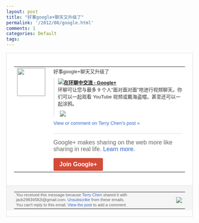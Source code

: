 ```yaml
---
layout: post
title: "好事google+聊天又升级了"
permalink: '/2012/08/google.html'
comments: 1
categories: Default
tags: 
---
```

<div style="border:solid 1px #dfdfdf;color:#686868;font:13px Arial"><div style="background-color:#fff;padding:20px;"><table cellpadding="0" cellspacing="0"><tr><td style="padding-right:15px;vertical-align:top"><a href="https://plus.google.com/_/notifications/emlink?emrecipient=110200756825219614165&amp;emid=CLid_KC1ybECFcId3godZHQAAA&amp;path=%2F108643996575278738906&amp;dt=1343926743015&amp;uob=8"><img height="75" src="https://lh3.googleusercontent.com/-KKRGTyJ5Bl0/AAAAAAAAAAI/AAAAAAAAEEY/jllxqER5dCk/s75-c-k-a/photo.jpg" style="border:solid 1px #cccccc;" width="75"/></a></td><td style="width:578px;color:#333;font:13px Arial;vertical-align:top;"><div style="padding-bottom:10px">好事google+聊天又升级了</div><div style="margin-bottom:10px;padding-left:10px; border-left:2px solid #EAEAEA"><span style="margin-right:5px"><a href="http://www.google.com/+/learnmore/hangouts/?hl=zh-CN" style="zSoyz"><img border="0" src="https://images3-focus-opensocial.googleusercontent.com/gadgets/proxy?url=https://s2.googleusercontent.com/s2/favicons?domain%3Dwww.google.com&amp;container=focus&amp;gadget=a&amp;rewriteMime=image/*&amp;refresh=31536000&amp;resize_h=16"/><span style="font-weight:bold">在环聊中交流 - Google+</span></a><div style="padding-bottom:10px">环聊可让您与最多 9 个人"面对面对面"地进行视频聊天。你们可<wbr/>以一起观看 YouTube 视频或戴海盗帽，甚至还可以一起涂鸦。</div></span><span style="margin-right:5px"><a href="https://plus.google.com/_/notifications/emlink?emrecipient=110200756825219614165&amp;emid=CLid_KC1ybECFcId3godZHQAAA&amp;path=%2F108643996575278738906%2Fposts%2FUnBTW9SYHvj%3Fgpinv%3DAMIXal866MxrLG3MfUnwc_SI-pIvCXhesEV0eqZyxsSqiVB_GbfDW5dVMrb4A1PmNlE5cYDE0tODbofl4IcC1TMPgVgDqVTYBLH9heF-p8AqFU81CL-mldw&amp;dt=1343926743015&amp;uob=8" style="zSoyz;"><img border="0" src="https://images1-focus-opensocial.googleusercontent.com/gadgets/proxy?url=http://www.google.com/intl/zh-CN_ALL/%2B/images/learnmore/hero/hero-hangouts.jpg&amp;container=focus&amp;gadget=a&amp;rewriteMime=image/*&amp;refresh=31536000&amp;resize_h=120" style="max-height:200px;max-width:275px"/></a></span></div><a href="https://plus.google.com/_/notifications/emlink?emrecipient=110200756825219614165&amp;emid=CLid_KC1ybECFcId3godZHQAAA&amp;path=%2F108643996575278738906%2Fposts%2FUnBTW9SYHvj%3Fgpinv%3DAMIXal866MxrLG3MfUnwc_SI-pIvCXhesEV0eqZyxsSqiVB_GbfDW5dVMrb4A1PmNlE5cYDE0tODbofl4IcC1TMPgVgDqVTYBLH9heF-p8AqFU81CL-mldw&amp;dt=1343926743015&amp;uob=8" style="color:#3366CC;text-decoration:none;">View or comment on Terry Chen's post »</a><div style="margin-top:20px;border-top:solid 1px #dfdfdf"><div style="padding:15px 0;color:#686868;font:16px Arial;">Google+ makes sharing on the web more like sharing in real life. <a href="http://www.google.com/+/learnmore/" style="color:#3366CC;text-decoration:none;">Learn more</a>.</div><a href="https://plus.google.com/_/notifications/emlink?emrecipient=110200756825219614165&amp;emid=CLid_KC1ybECFcId3godZHQAAA&amp;path=%2F%3Fgpinv%3DAMIXal866MxrLG3MfUnwc_SI-pIvCXhesEV0eqZyxsSqiVB_GbfDW5dVMrb4A1PmNlE5cYDE0tODbofl4IcC1TMPgVgDqVTYBLH9heF-p8AqFU81CL-mldw&amp;dt=1343926743015&amp;uob=8" style="display:inline-block;padding:7px 15px;background-color:#d44b38; color:#fff;font-size:16px; font-weight:bold;border-radius:2px;-webkit-border-radius:2px; -moz-border-radius:2px;border:solid 1px #c43b28; white-space:nowrap;text-decoration:none">Join Google+</a></div></td></tr></table></div><div style="border-top:solid 1px #dfdfdf;padding:0 20px; background-color:#f5f5f5"><table cellpadding="0" cellspacing="0" style="height:50px"><tbody><tr><td style="vertical-align:middle;width:100%; color:#636363;font:11px Arial; line-height:120%">You received this message because <a href="https://plus.google.com/_/notifications/emlink?emrecipient=110200756825219614165&amp;emid=CLid_KC1ybECFcId3godZHQAAA&amp;path=%2F108643996575278738906%3Fgpinv%3DAMIXal866MxrLG3MfUnwc_SI-pIvCXhesEV0eqZyxsSqiVB_GbfDW5dVMrb4A1PmNlE5cYDE0tODbofl4IcC1TMPgVgDqVTYBLH9heF-p8AqFU81CL-mldw&amp;dt=1343926743015&amp;uob=8" style="color:#3366CC;text-decoration:none;">Terry Chen</a> shared it with jack29834582t@gmail.com. <a href="https://plus.google.com/_/notifications/emlink?emrecipient=110200756825219614165&amp;emid=CLid_KC1ybECFcId3godZHQAAA&amp;path=%2F_%2Fnonplus%2Femailsettings%3Fgpinv%3DAMIXal866MxrLG3MfUnwc_SI-pIvCXhesEV0eqZyxsSqiVB_GbfDW5dVMrb4A1PmNlE5cYDE0tODbofl4IcC1TMPgVgDqVTYBLH9heF-p8AqFU81CL-mldw%26est%3DADH5u8WNawaJ0bGeKqKJXvNU0mH4bm0PyHZ8JXd2cqE8kZhyfm4fhJbFqDf5B4N6YTRVK3lVh8p86RuSN9bmLFMqZY2QMVoL_EvQqym46zO0LC72ksUcMf-FjPbXMWZGWpJ7F212cSbHE7cV69FwtOMFnaq46po69g&amp;dt=1343926743015&amp;uob=8" style="color:#3366CC;text-decoration:none;">Unsubscribe</a> from these emails.<br/>You can't reply to this email. <a href="https://plus.google.com/_/notifications/emlink?emrecipient=110200756825219614165&amp;emid=CLid_KC1ybECFcId3godZHQAAA&amp;path=%2F108643996575278738906%2Fposts%2FUnBTW9SYHvj%3Fgpinv%3DAMIXal866MxrLG3MfUnwc_SI-pIvCXhesEV0eqZyxsSqiVB_GbfDW5dVMrb4A1PmNlE5cYDE0tODbofl4IcC1TMPgVgDqVTYBLH9heF-p8AqFU81CL-mldw&amp;dt=1343926743015&amp;uob=8" style="color:#3366CC;text-decoration:none;">View the post</a> to add a comment.<br/></td><td><img src="https://ssl.gstatic.com/s2/oz/images/notifications/logo/google-plus-6617a72bb36cc548861652780c9e6ff1.png"/></td></tr></tbody></table></div></div>
